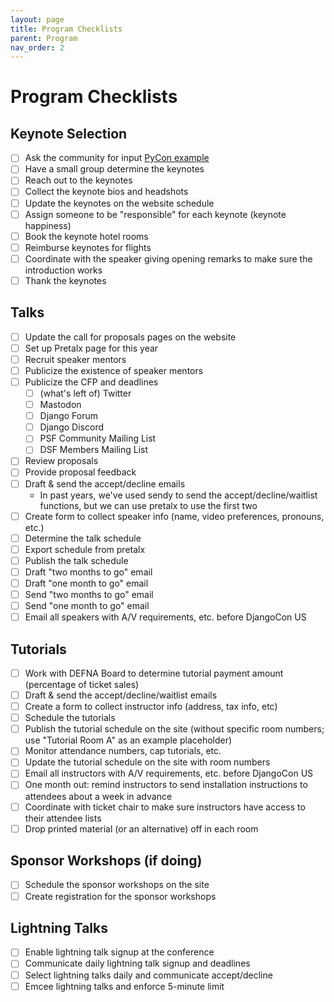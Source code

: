 ```yaml
---
layout: page
title: Program Checklists
parent: Program
nav_order: 2
---
```


# Program Checklists

## Keynote Selection

- [ ] Ask the community for input [PyCon example](https://pycon.wufoo.eu/forms/pycon-2015-keynote-suggestions/)
- [ ] Have a small group determine the keynotes
- [ ] Reach out to the keynotes
- [ ] Collect the keynote bios and headshots
- [ ] Update the keynotes on the website schedule
- [ ] Assign someone to be "responsible" for each keynote (keynote happiness)
- [ ] Book the keynote hotel rooms
- [ ] Reimburse keynotes for flights
- [ ] Coordinate with the speaker giving opening remarks to make sure the introduction works
- [ ] Thank the keynotes

## Talks

- [ ] Update the call for proposals pages on the website
- [ ] Set up Pretalx page for this year
- [ ] Recruit speaker mentors
- [ ] Publicize the existence of speaker mentors
- [ ] Publicize the CFP and deadlines
   - [ ] (what's left of) Twitter
   - [ ] Mastodon
   - [ ] Django Forum
   - [ ] Django Discord
   - [ ] PSF Community Mailing List
   - [ ] DSF Members Mailing List
- [ ] Review proposals
- [ ] Provide proposal feedback
- [ ] Draft & send the accept/decline emails
  - In past years, we've used sendy to send the accept/decline/waitlist functions, but we can use pretalx to use the first two
- [ ] Create form to collect speaker info (name, video preferences, pronouns, etc.)
- [ ] Determine the talk schedule
- [ ] Export schedule from pretalx
- [ ] Publish the talk schedule
- [ ] Draft "two months to go" email
- [ ] Draft "one month to go" email
- [ ] Send "two months to go" email
- [ ] Send "one month to go" email
- [ ] Email all speakers with A/V requirements, etc. before DjangoCon US

## Tutorials

- [ ] Work with DEFNA Board to determine tutorial payment amount (percentage of ticket sales)
- [ ] Draft & send the accept/decline/waitlist emails
- [ ] Create a form to collect instructor info (address, tax info, etc)
- [ ] Schedule the tutorials
- [ ] Publish the tutorial schedule on the site (without specific room numbers; use "Tutorial Room A" as an example placeholder)
- [ ] Monitor attendance numbers, cap tutorials, etc.
- [ ] Update the tutorial schedule on the site with room numbers
- [ ] Email all instructors with A/V requirements, etc. before DjangoCon US
- [ ] One month out: remind instructors to send installation instructions to attendees about a week in advance
- [ ] Coordinate with ticket chair to make sure instructors have access to their attendee lists
- [ ] Drop printed material (or an alternative) off in each room

## Sponsor Workshops (if doing)

- [ ] Schedule the sponsor workshops on the site
- [ ] Create registration for the sponsor workshops

## Lightning Talks

- [ ] Enable lightning talk signup at the conference
- [ ] Communicate daily lightning talk signup and deadlines
- [ ] Select lightning talks daily and communicate accept/decline
- [ ] Emcee lightning talks and enforce 5-minute limit
